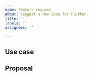 ```yaml
---
name: Feature request
about: Suggest a new idea for Flutter.
title: ''
labels: ''
assignees: ''

---
```


<!-- Thank you for using Flutter!

     If you are looking for support, please check out our documentation
     or consider asking a question on Stack Overflow:
      * https://flutter.dev/
      * https://api.flutter.dev/
      * https://stackoverflow.com/questions/tagged/flutter?sort=frequent

     If you have found a bug or if our documentation doesn't have an answer
     to what you're looking for, then fill out the template below. Please read
     our guide to filing a bug first: https://flutter.dev/docs/resources/bug-reports
-->

## Use case

<!--
     Please tell us the problem you are running into that led to you wanting
     a new feature.

     Is your feature request related to a problem? Please give a clear and
     concise description of what the problem is.

     Describe the alternative solutions you've considered. Is there a package
     on pub.dev/flutter that already solves this?
-->

## Proposal

<!--
     Briefly but precisely describe what you would like Flutter to be able to do.

     Consider attaching something showing what you are imagining:
      * images
      * videos
      * code samples

     Does this have to be provided by Flutter directly, or can it be provided
     by a package on pub.dev/flutter? If so, maybe consider implementing and
     publishing such a package rather than filing a bug.
-->
